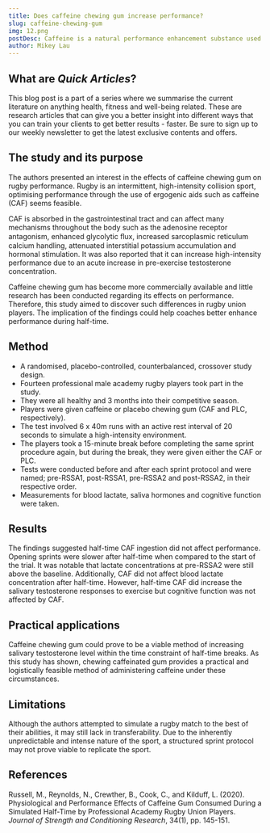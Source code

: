 ```yaml
---
title: Does caffeine chewing gum increase performance?
slug: caffeine-chewing-gum
img: 12.png
postDesc: Caffeine is a natural performance enhancement substance used by many in their day-to-day lives. However, can it improve rugby performance by delivering it during half-time?
author: Mikey Lau
---
```


## What are _Quick Articles_?

This blog post is a part of a series where we summarise the current literature on anything health, fitness and well-being related. These are research articles that can give you a better insight into different ways that you can train your clients to get better results - faster. Be sure to sign up to our weekly newsletter to get the latest exclusive contents and offers.

## The study and its purpose

The authors presented an interest in the effects of caffeine chewing gum on rugby performance. Rugby is an intermittent, high-intensity collision sport, optimising performance through the use of ergogenic aids such as caffeine (CAF) seems feasible.

CAF is absorbed in the gastrointestinal tract and can affect many mechanisms throughout the body such as the adenosine receptor antagonism, enhanced glycolytic ﬂux, increased sarcoplasmic reticulum calcium handling, attenuated interstitial potassium accumulation and hormonal stimulation. It was also reported that it can increase high-intensity performance due to an acute increase in pre-exercise testosterone concentration.

Caffeine chewing gum has become more commercially available and little research has been conducted regarding its effects on performance. Therefore, this study aimed to discover such differences in rugby union players. The implication of the findings could help coaches better enhance performance during half-time.

## Method

- A randomised, placebo-controlled, counterbalanced, crossover study design.
- Fourteen professional male academy rugby players took part in the study.
- They were all healthy and 3 months into their competitive season.
- Players were given caffeine or placebo chewing gum (CAF and PLC, respectively).
- The test involved 6 x 40m runs with an active rest interval of 20 seconds to simulate a high-intensity environment.
- The players took a 15-minute break before completing the same sprint procedure again, but during the break, they were given either the CAF or PLC.
- Tests were conducted before and after each sprint protocol and were named; pre-RSSA1, post-RSSA1, pre-RSSA2 and post-RSSA2, in their respective order.
- Measurements for blood lactate, saliva hormones and cognitive function were taken.

## Results

The findings suggested half-time CAF ingestion did not affect performance. Opening sprints were slower after half-time when compared to the start of the trial. It was notable that lactate concentrations at pre-RSSA2 were still above the baseline. Additionally, CAF did not affect blood lactate concentration after half-time. However, half-time CAF did increase the salivary testosterone responses to exercise but cognitive function was not affected by CAF.

## Practical applications

Caffeine chewing gum could prove to be a viable method of increasing salivary testosterone level within the time constraint of half-time breaks. As this study has shown, chewing caffeinated gum provides a practical and logistically feasible method of administering caffeine under these circumstances.

## Limitations

Although the authors attempted to simulate a rugby match to the best of their abilities, it may still lack in transferability. Due to the inherently unpredictable and intense nature of the sport, a structured sprint protocol may not prove viable to replicate the sport.

## References

Russell, M., Reynolds, N., Crewther, B., Cook, C., and Kilduff, L. (2020). Physiological and Performance Effects of Caffeine Gum Consumed During a Simulated Half-Time by Professional Academy Rugby Union Players. _Journal of Strength and Conditioning Research_, 34(1), pp. 145-151.

